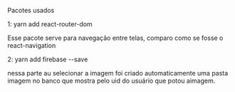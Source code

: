 Pacotes usados 

1: yarn add react-router-dom 


Esse pacote serve para navegação entre telas, comparo como se fosse o react-navigation 


2: yarn add firebase --save

nessa parte au selecionar a imagem foi criado automaticamente uma pasta imagem no banco que mostra pelo uid do usuário que potou aimagem.


